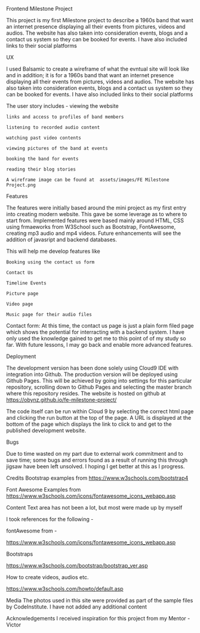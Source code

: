 Frontend Milestone Project

This project is my first Milestone project to describe a 1960s band that want an internet presence displaying all their events from pictures, videos and audios.
The website has also taken into consideration events, blogs and a contact us system so they can be booked for events. I have also included links to their social platforms

UX

I used Balsamic to create a wireframe of what the evntual site will look like and in addition; it is for a 1960s band that want an internet presence displaying all their events from pictures, videos and audios.
The website has also taken into consideration events, blogs and a contact us system so they can be booked for events. I have also included links to their social platforms

The user story includes - 
    viewing the website
    
    links and access to profiles of band members
    
    listening to recorded audio content
    
    watching past video contents
    
    viewing pictures of the band at events
    
    booking the band for events
    
    reading their blog stories
    
    A wireframe image can be found at  assets/images/FE Milestone Project.png


Features

The features were initially  based around the mini project as my first entry into creating modern website. This gave be some leverage as to where to start from. Implemented features were based mainly around HTML, CSS using frmaeworks from W3School such as Bootstrap, FontAwesome, creating mp3 audio and mp4 videos. Future enhancements will see the addition of javasript and 
backend databases.

This will help me develop features like

    Booking using the contact us form
    
    Contact Us
    
    Timeline Events
    
    Picture page
    
    Video page
    
    Music page for their audio files
    


Contact form:
At this time, the contact us page is just a plain form filed page which shows the potential for interracting with a backend system. I have only used the knowledge gained to get me to this point of
of my study so far. With future lessons, I may go back and enable more advanced features.


Deployment

The development version has been done solely using Cloud9 IDE with integration into Github. The production version will be deployed using Github Pages. This will be achieved by going into settings for this particular repository, scrolling down to Github Pages
and selecting the master branch where this repository resides. The website is hosted on github at https://obynz.github.io/fe-milestone-project/

The code itself can be run within Cloud 9 by selecting the correct html page and clicking the run button at the top of the page. A URL is displayed at the bottom of the page
which displays the link to click to and get to the published development website.

Bugs

Due to time wasted on my part due to external work commitment and to save time; some bugs and errors found as a result of running this through jigsaw have been left unsolved. I hoping I get better at this as I progress.

Credits
Bootstrap examples from
https://www.w3schools.com/bootstrap4

Font Awesome Examples from
https://www.w3schools.com/icons/fontawesome_icons_webapp.asp


Content
Text area has not been a lot, but most were made up by myself

I took references for the following - 


fontAwesome from - 



https://www.w3schools.com/icons/fontawesome_icons_webapp.asp



Bootstraps


https://www.w3schools.com/bootstrap/bootstrap_ver.asp



How to create videos, audios etc.



https://www.w3schools.com/howto/default.asp


Media
The photos used in this site were provided as part of the sample files by CodeInstitute. I have not added any additional content


Acknowledgements
I received inspiration for this project from my Mentor - Victor